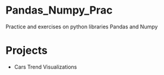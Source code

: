 # Pandas_Numpy_Prac
Practice and exercises on python libraries Pandas and Numpy
# Projects
- Cars Trend Visualizations
